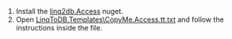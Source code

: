 1. Install the [linq2db.Access](https://nuget.org/packages/linq2db.Access/) nuget.
2. Open [LinqToDB.Templates\CopyMe.Access.tt.txt](https://github.com/linq2db/examples/blob/master/Access/GetStarted/LinqToDB.Templates/CopyMe.Access.tt.txt) and follow the instructions inside the file.
